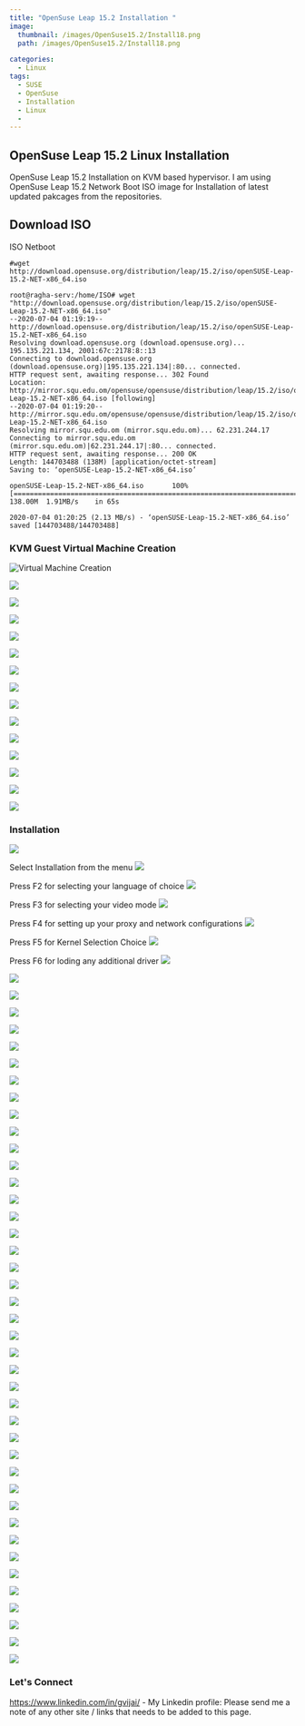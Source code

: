 ```yaml
---
title: "OpenSuse Leap 15.2 Installation "
image: 
  thumbnail: /images/OpenSuse15.2/Install18.png
  path: /images/OpenSuse15.2/Install18.png

categories:
  - Linux
tags:
  - SUSE
  - OpenSuse
  - Installation
  - Linux
  -  
--- 
```

## OpenSuse Leap 15.2 Linux Installation 
OpenSuse Leap 15.2 Installation on KVM based hypervisor. I am using OpenSuse Leap 15.2 Network Boot ISO image for Installation of latest updated pakcages from the repositories. 



## Download ISO 

ISO Netboot 

~~~
#wget http://download.opensuse.org/distribution/leap/15.2/iso/openSUSE-Leap-15.2-NET-x86_64.iso 

root@ragha-serv:/home/ISO# wget "http://download.opensuse.org/distribution/leap/15.2/iso/openSUSE-Leap-15.2-NET-x86_64.iso" 
--2020-07-04 01:19:19--  http://download.opensuse.org/distribution/leap/15.2/iso/openSUSE-Leap-15.2-NET-x86_64.iso
Resolving download.opensuse.org (download.opensuse.org)... 195.135.221.134, 2001:67c:2178:8::13
Connecting to download.opensuse.org (download.opensuse.org)|195.135.221.134|:80... connected.
HTTP request sent, awaiting response... 302 Found
Location: http://mirror.squ.edu.om/opensuse/opensuse/distribution/leap/15.2/iso/openSUSE-Leap-15.2-NET-x86_64.iso [following]
--2020-07-04 01:19:20--  http://mirror.squ.edu.om/opensuse/opensuse/distribution/leap/15.2/iso/openSUSE-Leap-15.2-NET-x86_64.iso
Resolving mirror.squ.edu.om (mirror.squ.edu.om)... 62.231.244.17
Connecting to mirror.squ.edu.om (mirror.squ.edu.om)|62.231.244.17|:80... connected.
HTTP request sent, awaiting response... 200 OK
Length: 144703488 (138M) [application/octet-stream]
Saving to: ‘openSUSE-Leap-15.2-NET-x86_64.iso’

openSUSE-Leap-15.2-NET-x86_64.iso       100%[=============================================================================>] 138.00M  1.91MB/s    in 65s     

2020-07-04 01:20:25 (2.13 MB/s) - ‘openSUSE-Leap-15.2-NET-x86_64.iso’ saved [144703488/144703488]

~~~

### KVM Guest Virtual Machine Creation 

![Virtual Machine Creation](/images/OpenSuse15.2/virt-manager01.png)

![](/images/OpenSuse15.2/kvm-create01.png)

![](/images/OpenSuse15.2/kvm-create02.png)

![](/images/OpenSuse15.2/kvm-create03.png)

![](/images/OpenSuse15.2/kvm-create04.png)

![](/images/OpenSuse15.2/kvm-create05.png)

![](/images/OpenSuse15.2/kvm-create06.png)

![](/images/OpenSuse15.2/kvm-create07.png)

![](/images/OpenSuse15.2/kvm-create08.png)

![](/images/OpenSuse15.2/kvm-create09.png)

![](/images/OpenSuse15.2/kvm-create10.png)

![](/images/OpenSuse15.2/kvm-create11.png)

![](/images/OpenSuse15.2/kvm-create12.png)

![](/images/OpenSuse15.2/kvm-create13.png)

![](/images/OpenSuse15.2/kvm-create14.png)

### Installation 


![](/images/OpenSuse15.2/Install01.png)

Select Installation from the menu 
![](/images/OpenSuse15.2/Install02.png)

Press F2 for selecting your language of choice 
![](/images/OpenSuse15.2/Install03.png)

Press F3 for selecting your video mode 
![](/images/OpenSuse15.2/Install04.png)

Press F4 for setting up your proxy and network configurations 
![](/images/OpenSuse15.2/Install05.png)

Press F5 for Kernel Selection Choice 
![](/images/OpenSuse15.2/Install06.png)

Press F6 for loding any additional driver 
![](/images/OpenSuse15.2/Install07.png)

![](/images/OpenSuse15.2/Install08.png)

![](/images/OpenSuse15.2/Install09.png)

![](/images/OpenSuse15.2/Install10.png)

![](/images/OpenSuse15.2/Install11.png)

![](/images/OpenSuse15.2/Install12.png)

![](/images/OpenSuse15.2/Install13.png)

![](/images/OpenSuse15.2/Install14.png)

![](/images/OpenSuse15.2/Install15.png)

![](/images/OpenSuse15.2/Install16.png)

![](/images/OpenSuse15.2/Install17.png)

![](/images/OpenSuse15.2/Install18.png)

![](/images/OpenSuse15.2/Install19.png)

![](/images/OpenSuse15.2/Install20.png)

![](/images/OpenSuse15.2/Install21.png)

![](/images/OpenSuse15.2/Install22.png)

![](/images/OpenSuse15.2/Install23.png)

![](/images/OpenSuse15.2/Install24.png)

![](/images/OpenSuse15.2/Install25.png)

![](/images/OpenSuse15.2/Install26.png)

![](/images/OpenSuse15.2/Install27.png)

![](/images/OpenSuse15.2/Install28.png)

![](/images/OpenSuse15.2/Install29.png)

![](/images/OpenSuse15.2/Install30.png)

![](/images/OpenSuse15.2/Install31.png)

![](/images/OpenSuse15.2/Install32.png)

![](/images/OpenSuse15.2/Install33.png)

![](/images/OpenSuse15.2/Install34.png)

![](/images/OpenSuse15.2/Install35.png)

![](/images/OpenSuse15.2/Install36.png)

![](/images/OpenSuse15.2/Install37.png)

![](/images/OpenSuse15.2/Install38.png)

![](/images/OpenSuse15.2/Install39.png)

![](/images/OpenSuse15.2/Install40.png)

![](/images/OpenSuse15.2/Install41.png)

![](/images/OpenSuse15.2/Install42.png)

![](/images/OpenSuse15.2/Install43.png)

![](/images/OpenSuse15.2/Install44.png)

![](/images/OpenSuse15.2/Install45.png)

![](/images/OpenSuse15.2/Install46.png)

![](/images/OpenSuse15.2/Install47.png)

![](/images/OpenSuse15.2/Install48.png)




### Let's Connect 
<https://www.linkedin.com/in/gvijai/> - My Linkedin profile:
Please send me a note of any other site / links that needs to be added to this page. 





